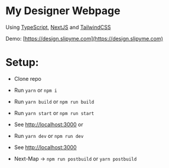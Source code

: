 # My Designer Webpage

Using [TypeScript](https://www.typescriptlang.org/), [NextJS](https://nextjs.org/) and [TailwindCSS](https://tailwindcss.com/)

Demo: [https://design.slipyme.com](https://design.slipyme.com)

# Setup:

- Clone repo
- Run `yarn` or `npm i`
- Run `yarn build` or `npm run build`
- Run `yarn start` or `npm run start`
- See [http://localhost:3000](http://localhost:3000)
  or
- Run `yarn dev` or `npm run dev`
- See [http://localhost:3000](http://localhost:3000)

- Next-Map -> `npm run postbuild` or `yarn postbuild`
